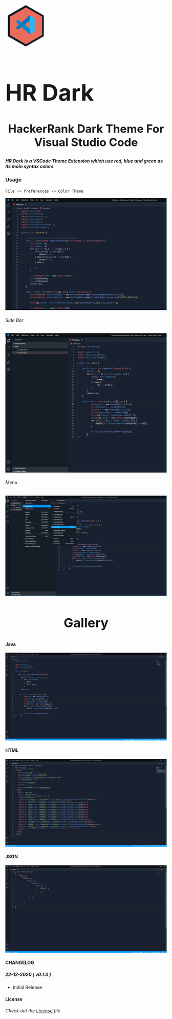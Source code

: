 <img style="align-text: center" src="./hr-dark.png">

<h1 style="font-size: 70px">HR Dark</h1></center>

<h2 style="font-size: 35px; text-align: center">HackerRank Dark Theme For Visual Studio Code</h2>

##### HR Dark is a VSCode Theme Extension which use red, blue and green as its main syntax colors

### Usage

```
File -> Preferences -> Color Theme
```

![closed](./img/closedSidebar.png)

###### Side Bar

![sidebar](./img/openSidebar.png)

###### Menu

![Menu](./img/openedMenu.png)

<center><h2 style="font-size: 40px">Gallery</h2></center>

#### Java

![Java](./img/java.png)

#### HTML

![html](./img/html.png)

#### JSON

![json](./img/json.png)

#### CHANGELOG

##### 22-12-2020 ( v0.1.0 )

* Initial Release

#### License

###### Check out the [License](./LICENSE) file
